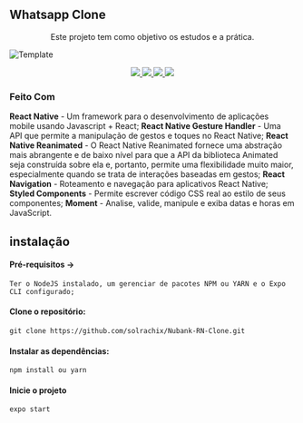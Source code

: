 ## Whatsapp Clone 
<p align="center">
Este projeto tem como objetivo os estudos e a prática.
</p>

![Template](https://github.com/solrachix/Whatsapp-RN-Clone/blob/master/assets/Template.jpg)
<p align="center">
<a aria-label="Versão do Node" href="https://github.com/nodejs/node/blob/master/doc/changelogs/CHANGELOG_V12.md#12.14.1">
    <img src="https://img.shields.io/badge/node.js@lts-12.14.1-informational?logo=Node.JS"></img>
  </a>
 <a aria-label="Versão do React" href="https://github.com/facebook/react/blob/master/CHANGELOG.md#16120-november-14-2019">
    <img src="https://img.shields.io/badge/react-16.9.0-informational?logo=react"></img>
  </a>
   <a aria-label="Versão do React Native" href="https://github.com/facebook/react/blob/master/CHANGELOG.md#16120-november-14-2019">
    <img src="https://img.shields.io/badge/react%20native-0.61-informational?logo=react"></img>
  </a>
  <a aria-label="Versão do Expo" href="https://www.npmjs.com/package/expo-cli/v/3.11.5">
    <img src="https://img.shields.io/badge/expo--CLI-3.11.5-informational?logo=expo"></img>
  </a>
</p>

### Feito Com
<strong>React Native</strong> - Um framework para o desenvolvimento de aplicações mobile usando Javascript + React;
<strong>React Native Gesture Handler</strong> - Uma API que permite a manipulação de gestos e toques no React Native;
<strong>React Native Reanimated</strong> - O React Native Reanimated fornece uma abstração mais abrangente e de baixo nível para que a API da biblioteca Animated seja construída sobre ela e, portanto, permite uma flexibilidade muito maior, especialmente quando se trata de interações baseadas em gestos;
<strong>React Navigation</strong> - Roteamento e navegação para aplicativos React Native;
<strong>Styled Components</strong> - Permite escrever código CSS real ao estilo de seus componentes;
<strong>Moment</strong> - Analise, valide, manipule e exiba datas e horas em JavaScript.


## instalação

#### Pré-requisitos -> 
	Ter o NodeJS instalado, um gerenciar de pacotes NPM ou YARN e o Expo CLI configurado;
#### Clone o repositório: 
	git clone https://github.com/solrachix/Nubank-RN-Clone.git

#### Instalar as dependências: 
	npm install ou yarn
#### Inicie o projeto
	expo start